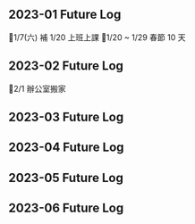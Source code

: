 
## 2023-01 Future Log
📅1/7(六) 補 1/20 上班上課 
📅1/20 ~ 1/29 春節 10 天

## 2023-02 Future Log
📅2/1 辦公室搬家

## 2023-03 Future Log


## 2023-04 Future Log


## 2023-05 Future Log


## 2023-06 Future Log

